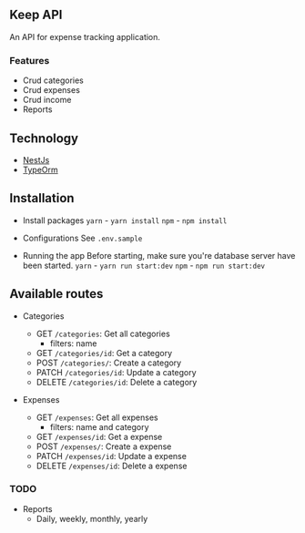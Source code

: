 ## Keep API
An API for expense tracking application.

### Features
* Crud categories
* Crud expenses
* Crud income
* Reports

## Technology
* [NestJs](https://nestjs.com/)
* [TypeOrm](https://typeorm.io/#/entities)

## Installation
* Install packages
    `yarn` - `yarn install`
    `npm` - `npm install`

* Configurations
    See `.env.sample`

* Running the app
    Before starting, make sure you're database server have been started.
    `yarn` - `yarn run start:dev`
    `npm` - `npm run start:dev`


## Available routes
* Categories
    * GET `/categories`: Get all categories
        * filters: name
    * GET `/categories/id`: Get a category
    * POST `/categories/`: Create a category
    * PATCH `/categories/id`: Update a category
    * DELETE `/categories/id`: Delete a category

* Expenses
    * GET `/expenses`: Get all expenses
        * filters: name and category
    * GET `/expenses/id`: Get a expense
    * POST `/expenses/`: Create a expense
    * PATCH `/expenses/id`: Update a expense
    * DELETE `/expenses/id`: Delete a expense

### TODO
* Reports
  - Daily, weekly, monthly, yearly
